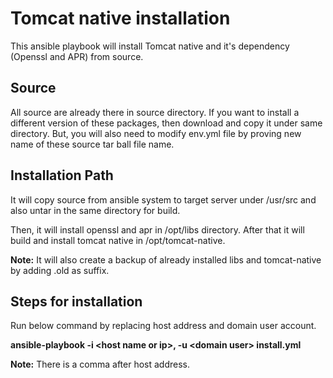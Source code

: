 Tomcat native installation
==========================

This ansible playbook will install Tomcat native and it's dependency (Openssl and APR) from source.


Source
------

All source are already there in source directory. If you want to install a different version of these packages, then download and copy it under same directory. But, you will also need to modify env.yml file by proving new name of these source tar ball file name.

Installation Path
-----------------

It will copy source from ansible system to target server under /usr/src and also untar in the same directory for build.

Then, it will install openssl and apr in /opt/libs directory. After that it will build and install tomcat native in /opt/tomcat-native.

**Note:** It will also create a backup of already installed libs and tomcat-native by adding .old as suffix.

Steps for installation
----------------------

Run below command by replacing host address and domain user account.

**ansible-playbook -i \<host name or ip>, -u \<domain user> install.yml**
  
**Note:** There is a comma after host address.

